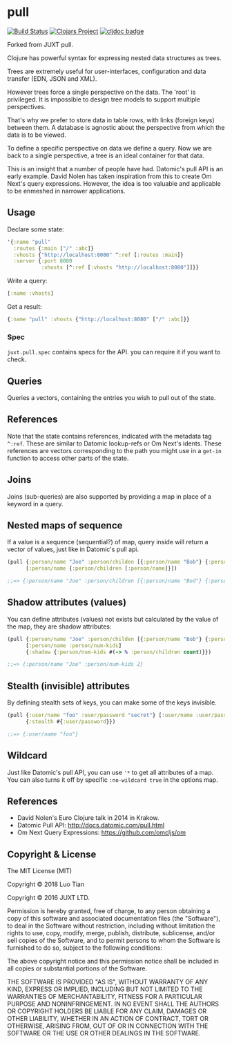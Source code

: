 # pull

[![Build Status](https://travis-ci.org/robertluo/pull.svg?branch=master)](https://travis-ci.org/robertluo/pull)
[![Clojars Project](https://img.shields.io/clojars/v/robertluo/pull.svg)](https://clojars.org/robertluo/pull)
[![cljdoc badge](https://cljdoc.xyz/badge/robertluo/pull)](https://cljdoc.xyz/d/robertluo/pull/CURRENT)

Forked from JUXT pull.

Clojure has powerful syntax for expressing nested data structures as trees.

Trees are extremely useful for user-interfaces, configuration and data transfer (EDN, JSON and XML).

However trees force a single perspective on the data. The 'root' is privileged. It is impossible to design tree models to support multiple perspectives.

That's why we prefer to store data in table rows, with links (foreign keys) between them. A database is agnostic about the perspective from which the data is to be viewed.

To define a specific perspective on data we define a query. Now we are back to a single perspective, a tree is an ideal container for that data.

This is an insight that a number of people have had. Datomic's pull API is an early example. David Nolen has taken inspiration from this to create Om Next's query expressions. However, the idea is too valuable and applicable to be enmeshed in narrower applications.

## Usage

Declare some state:

```clojure
'{:name "pull"
  :routes {:main ["/" :abc]}
  :vhosts {"http://localhost:8080" ^:ref [:routes :main]}
  :server {:port 8080
           :vhosts [^:ref [:vhosts "http://localhost:8080"]]}}
```

Write a query:

```clojure
[:name :vhosts]
```

Get a result:

```clojure
{:name "pull" :vhosts {"http://localhost:8080" ["/" :abc]}}
```

### Spec

`juxt.pull.spec` contains specs for the API. you can require it if you want to check.

## Queries

Queries a vectors, containing the entries you wish to pull out of the state.

## References

Note that the state contains references, indicated with the metadata tag `^:ref`. These are similar to Datomic lookup-refs or Om Next's idents. These references are vectors corresponding to the path you might use in a `get-in` function to access other parts of the state.

## Joins

Joins (sub-queries) are also supported by providing a map in place of a keyword in a query.

## Nested maps of sequence

If a value is a sequence (sequential?) of map, query inside will return a vector of values, just like in Datomic's pull api.

```clojure
(pull {:person/name "Joe" :person/childen [{:person/name "Bob"} {:person/name "Alice"}]}
      [:person/name {:person/children [:person/name]}])

;;=> {:person/name "Joe" :person/children [{:person/name "Bod"} {:person/name "Alice"}]}
```

## Shadow attributes (values)

You can define attributes (values) not exists but calculated by the value of the map, they are shadow attributes:

```clojure
(pull {:person/name "Joe" :person/childen [{:person/name "Bob"} {:person/name "Alice"}]}
      [:person/name :person/num-kids]
      {:shadow {:person/num-kids #(-> % :person/children count)}})

;;=> {:person/name "Joe" :person/num-kids 2}
```

## Stealth (invisible) attributes

By defining stealth sets of keys, you can make some of the keys invisible.

```clojure
(pull {:user/name "foo" :user/password "secret"} [:user/name :user/password]
      {:stealth #{:user/password}})

;;=> {:user/name "foo"}
```

## Wildcard

Just like Datomic's pull API, you can use `'*` to get all attributes of a map. You can also turns it off by specific `:no-wildcard true` in the options map.

## References

- David Nolen's Euro Clojure talk in 2014 in Krakow.
- Datomic Pull API: http://docs.datomic.com/pull.html
- Om Next Query Expressions: https://github.com/omcljs/om

## Copyright & License

The MIT License (MIT)

Copyright © 2018 Luo Tian

Copyright © 2016 JUXT LTD.

Permission is hereby granted, free of charge, to any person obtaining a copy of this software and associated documentation files (the "Software"), to deal in the Software without restriction, including without limitation the rights to use, copy, modify, merge, publish, distribute, sublicense, and/or sell copies of the Software, and to permit persons to whom the Software is furnished to do so, subject to the following conditions:

The above copyright notice and this permission notice shall be included in all copies or substantial portions of the Software.

THE SOFTWARE IS PROVIDED "AS IS", WITHOUT WARRANTY OF ANY KIND, EXPRESS OR IMPLIED, INCLUDING BUT NOT LIMITED TO THE WARRANTIES OF MERCHANTABILITY, FITNESS FOR A PARTICULAR PURPOSE AND NONINFRINGEMENT. IN NO EVENT SHALL THE AUTHORS OR COPYRIGHT HOLDERS BE LIABLE FOR ANY CLAIM, DAMAGES OR OTHER LIABILITY, WHETHER IN AN ACTION OF CONTRACT, TORT OR OTHERWISE, ARISING FROM, OUT OF OR IN CONNECTION WITH THE SOFTWARE OR THE USE OR OTHER DEALINGS IN THE SOFTWARE.
